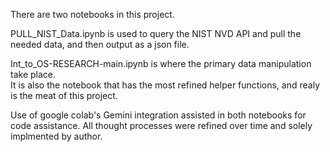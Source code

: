 There are two notebooks in this project.  

PULL_NIST_Data.ipynb is used to query the NIST NVD API and pull the needed data, and then output as a json file.

Int_to_OS-RESEARCH-main.ipynb is where the primary data manipulation take place.  
It is also the notebook that has the most refined helper functions, and realy is the meat of this project.

Use of google colab's Gemini integration assisted in both notebooks for code assistance.
All thought processes were refined over time and solely implmented by author. 
